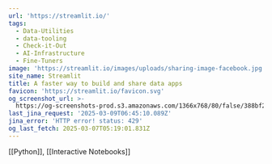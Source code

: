 ```yaml
---
url: 'https://streamlit.io/'
tags:
  - Data-Utilities
  - data-tooling
  - Check-it-Out
  - AI-Infrastructure
  - Fine-Tuners
image: 'https://streamlit.io/images/uploads/sharing-image-facebook.jpg'
site_name: Streamlit
title: A faster way to build and share data apps
favicon: 'https://streamlit.io/favicon.svg'
og_screenshot_url: >-
  https://og-screenshots-prod.s3.amazonaws.com/1366x768/80/false/388bf225b1fc3b82fce9bad62000b837d5c94b70ae2add1017fef897f68eda8e.jpeg
last_jina_request: '2025-03-09T06:45:10.089Z'
jina_error: 'HTTP error! status: 429'
og_last_fetch: 2025-03-07T05:19:01.831Z
---
```

[[Python]], [[Interactive Notebooks]]
